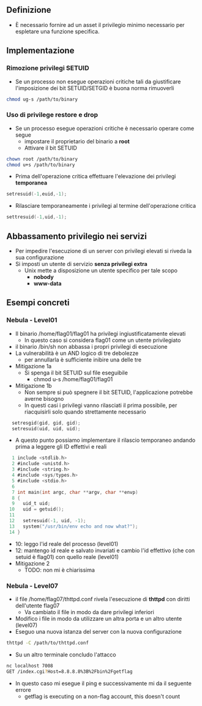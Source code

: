 ## Definizione
- È necessario fornire ad un asset il privilegio minimo necessario per espletare una funzione specifica.
## Implementazione
### Rimozione privilegi SETUID
- Se un processo non esegue operazioni critiche tali da giustificare l'imposizione dei bit SETUID/SETGID è buona norma rimuoverli
```bash
chmod ug-s /path/to/binary
```
### Uso di privilege restore e drop
- Se un processo esegue operazioni critiche è necessario operare come segue
	- impostare il proprietario del binario a **root**
	- Attivare il bit SETUID
```bash
chown root /path/to/binary
chmod u+s /path/to/binary
```
- Prima dell'operazione critica effettuare l'elevazione dei privilegi **temporanea**
```c
setresuid(-1,euid,-1);
```
- Rilasciare temporaneamente i privilegi al termine dell'operazione critica
```c
settresuid(-1,uid,-1);
```
## Abbassamento privilegio nei servizi
 - Per impedire l'esecuzione di un server con privilegi elevati si riveda la sua configurazione
 - Si imposti un utente di servizio **senza privilegi extra**
	 - Unix mette a disposizione un utente specifico per tale scopo
		 - **nobody**
		 - **www-data**
## Esempi concreti
### Nebula - Level01
- Il binario /home/flag01/flag01 ha privilegi ingiustificatamente elevati
	- In questo caso si considera flag01 come un utente privilegiato
- il binario /bin/sh non abbassa i propri privilegi di esecuzione
- La vulnerabilità è un AND logico di tre debolezze
	- per annullarla è sufficiente inibire una delle tre
-  Mitigazione 1a
	- Si spenga il bit SETUID sul file eseguibile
		- chmod u-s /home/flag01/flag01
- Mitigazione 1b
	- Non sempre si può spegnere il bit SETUID, l'applicazione potrebbe averne bisogno
	- In questi casi i privilegi vanno rilasciati il prima possibile, per riacquisirli solo quando strettamente necessario
```c
  setresgid(gid, gid, gid);
  setresuid(uid, uid, uid);
```
- A questo punto possiamo implementare il rilascio temporaneo andando prima a leggere gli ID effettivi e reali
```c
  1 include <stdlib.h>                                                                                      
  2 #include <unistd.h>
  3 #include <string.h>
  4 #include <sys/types.h>
  5 #include <stdio.h>
  6 
  7 int main(int argc, char **argv, char **envp)
  8 {
  9   uid_t uid;
 10   uid = getuid();
 11 
 12   setresuid(-1, uid, -1);
 13   system("/usr/bin/env echo and now what?");
 14 }

```
- 10: leggo l'id reale del processo (level01)
- 12: mantengo id reale e salvato invariati e cambio l'id effettivo (che con setuid è flag01) con quello reale (level01)
- Mitigazione 2
	- TODO: non mi è chiarissima
### Nebula - Level07
- il file /home/flag07/thttpd.conf rivela l'esecuzione di **thttpd** con diritti dell'utente flag07
	- Va cambiato il file in modo da dare privilegi inferiori
- Modifico i file in modo da utilizzare un altra porta e un altro utente (level07)
- Eseguo una nuova istanza del server con la nuova configurazione
```bash
thttpd -C /path/to/thttpd.conf
```
- Su un altro terminale concludo l'attacco
```bash
nc localhost 7008
GET /index.cgi?Host=8.8.8.8%3B%2Fbin%2Fgetflag
```
- In questo caso mi esegue il ping e successivamente mi da il seguente errore
	- getflag is executing on a non-flag account, this doesn't count
